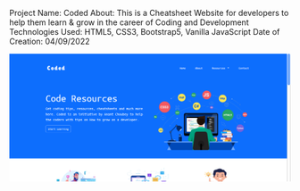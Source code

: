 Project Name: Coded
About: This is a Cheatsheet Website for developers to help them learn & grow in the career of Coding and Development
Technologies Used: HTML5, CSS3, Bootstrap5, Vanilla JavaScript
Date of Creation: 04/09/2022

![alt text](images/website.png)